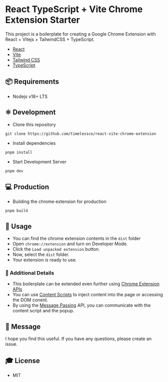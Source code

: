 # React TypeScript + Vite Chrome Extension Starter

This project is a boilerplate for creating a Google Chrome Extension with React + Vitejs + TailwindCSS + TypeScript.

- [React](https://reactjs.org/)
- [Vite](https://vitejs.dev/)
- [Tailwind CSS](https://tailwindcss.com/)
- [TypeScript](https://www.typescriptlang.org/)

## :package: Requirements

- Nodejs v18+ LTS

## :atom_symbol: Development

- Clone this repository

```
git clone https://github.com/timelessco/react-vite-chrome-extension
```

- Install dependencies

```
pnpm install
```

- Start Development Server

```
pnpm dev
```

## :computer: Production

- Building the chrome extension for production

```
pnpm build
```

## :rocket: Usage

- You can find the chrome extension contents in the `dist` folder
- Open `chrome://extension` and turn on Developer Mode.
- Click the `Load unpacked extension` button.
- Now, select the `dist` folder.
- Your extension is ready to use.

### :hamburger: Additional Details

- This boilerplate can be extended even further using [Chrome Extension APIs](https://developer.chrome.com/docs/extensions/reference/)
- You can use [Content Scripts](https://developer.chrome.com/docs/extensions/mv3/content_scripts/) to inject content into the page or accessing the DOM conent.
- By using the [Message Passing](https://developer.chrome.com/extensions/messaging) API, you can communicate with the content script and the popup.

## :green_heart: Message

I hope you find this useful. If you have any questions, please create an issue.

## :mortar_board: License

- MIT

